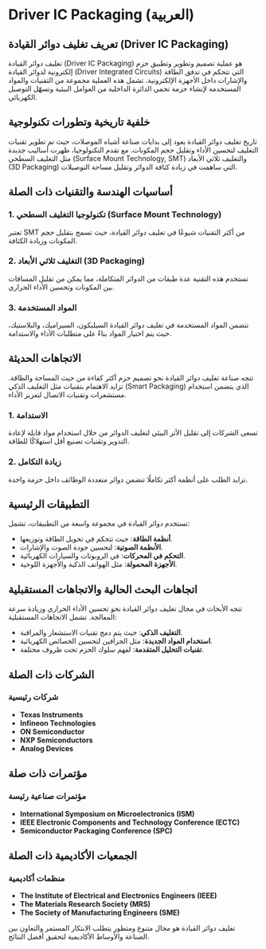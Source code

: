 # Driver IC Packaging (العربية)

## تعريف تغليف دوائر القيادة (Driver IC Packaging)

تغليف دوائر القيادة (Driver IC Packaging) هو عملية تصميم وتطوير وتطبيق حزم إلكترونية لدوائر القيادة (Driver Integrated Circuits) التي تتحكم في تدفق الطاقة والإشارات داخل الأجهزة الإلكترونية. تشمل هذه العملية مجموعة من التقنيات والمواد المستخدمة لإنشاء حزمة تحمي الدائرة الداخلية من العوامل البيئية وتسهّل التوصيل الكهربائي.

## خلفية تاريخية وتطورات تكنولوجية

تاريخ تغليف دوائر القيادة يعود إلى بدايات صناعة أشباه الموصلات، حيث تم تطوير تقنيات التغليف لتحسين الأداء وتقليل حجم المكونات. مع تقدم التكنولوجيا، ظهرت أساليب جديدة مثل التغليف السطحي (Surface Mount Technology, SMT) والتغليف ثلاثي الأبعاد (3D Packaging) التي ساهمت في زيادة كثافة الدوائر وتقليل مساحة التوصيلات.

## أساسيات الهندسة والتقنيات ذات الصلة

### 1. تكنولوجيا التغليف السطحي (Surface Mount Technology)

تعتبر SMT من أكثر التقنيات شيوعًا في تغليف دوائر القيادة، حيث تسمح بتقليل حجم المكونات وزيادة الكثافة. 

### 2. التغليف ثلاثي الأبعاد (3D Packaging)

تستخدم هذه التقنية عدة طبقات من الدوائر المتكاملة، مما يمكن من تقليل المسافات بين المكونات وتحسين الأداء الحراري.

### 3. المواد المستخدمة

تتضمن المواد المستخدمة في تغليف دوائر القيادة السيليكون، السيراميك، والبلاستيك، حيث يتم اختيار المواد بناءً على متطلبات الأداء والاستدامة.

## الاتجاهات الحديثة

تتجه صناعة تغليف دوائر القيادة نحو تصميم حزم أكثر كفاءة من حيث المساحة والطاقة. تزايد الاهتمام بتقنيات مثل التغليف الذكي (Smart Packaging) الذي يتضمن استخدام مستشعرات وتقنيات الاتصال لتعزيز الأداء.

### 1. الاستدامة

تسعى الشركات إلى تقليل الأثر البيئي لتغليف الدوائر من خلال استخدام مواد قابلة لإعادة التدوير وتقنيات تصنيع أقل استهلاكًا للطاقة.

### 2. زيادة التكامل

تزايد الطلب على أنظمة أكثر تكاملًا تتضمن دوائر متعددة الوظائف داخل حزمة واحدة.

## التطبيقات الرئيسية

تستخدم دوائر القيادة في مجموعة واسعة من التطبيقات، تشمل:

- **أنظمة الطاقة**: حيث تتحكم في تحويل الطاقة وتوزيعها.
- **الأنظمة الصوتية**: لتحسين جودة الصوت والإشارات.
- **التحكم في المحركات**: في الروبوتات والسيارات الكهربائية.
- **الأجهزة المحمولة**: مثل الهواتف الذكية والأجهزة اللوحية.

## اتجاهات البحث الحالية والاتجاهات المستقبلية

تتجه الأبحاث في مجال تغليف دوائر القيادة نحو تحسين الأداء الحراري وزيادة سرعة المعالجة. تشمل الاتجاهات المستقبلية:

- **التغليف الذكي**: حيث يتم دمج تقنيات الاستشعار والمراقبة.
- **استخدام المواد الجديدة**: مثل الجرافين لتحسين الخصائص الكهربائية.
- **تقنيات التحليل المتقدمة**: لفهم سلوك الحزم تحت ظروف مختلفة.

## الشركات ذات الصلة

### شركات رئيسية

- **Texas Instruments**
- **Infineon Technologies**
- **ON Semiconductor**
- **NXP Semiconductors**
- **Analog Devices**

## مؤتمرات ذات صلة

### مؤتمرات صناعية رئيسة

- **International Symposium on Microelectronics (ISM)**
- **IEEE Electronic Components and Technology Conference (ECTC)**
- **Semiconductor Packaging Conference (SPC)**

## الجمعيات الأكاديمية ذات الصلة

### منظمات أكاديمية

- **The Institute of Electrical and Electronics Engineers (IEEE)**
- **The Materials Research Society (MRS)**
- **The Society of Manufacturing Engineers (SME)**

تغليف دوائر القيادة هو مجال متنوع ومتطور يتطلب الابتكار المستمر والتعاون بين الصناعة والأوساط الأكاديمية لتحقيق أفضل النتائج.